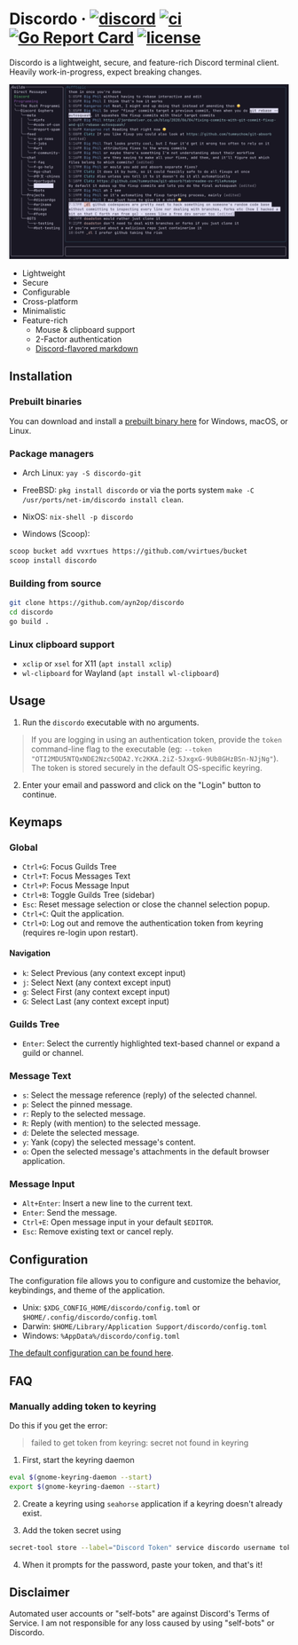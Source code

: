 # Discordo &middot; [![discord](https://img.shields.io/discord/1297292231299956788?color=5865F2&logo=discord&logoColor=white)](https://discord.com/invite/VzF9UFn2aB) [![ci](https://github.com/ayn2op/discordo/actions/workflows/ci.yml/badge.svg)](https://github.com/ayn2op/discordo/actions/workflows/ci.yml) [![Go Report Card](https://goreportcard.com/badge/github.com/ayn2op/discordo)](https://goreportcard.com/report/github.com/ayn2op/discordo) [![license](https://img.shields.io/github/license/ayn2op/discordo?logo=github)](https://github.com/ayn2op/discordo/blob/master/LICENSE)

Discordo is a lightweight, secure, and feature-rich Discord terminal client. Heavily work-in-progress, expect breaking changes.

![Preview](.github/preview.png)

- Lightweight
- Secure
- Configurable
- Cross-platform
- Minimalistic
- Feature-rich
  - Mouse & clipboard support
  - 2-Factor authentication
  - [Discord-flavored markdown](https://support.discord.com/hc/en-us/articles/210298617-Markdown-Text-101-Chat-Formatting-Bold-Italic-Underline-)

## Installation

### Prebuilt binaries

You can download and install a [prebuilt binary here](https://nightly.link/ayn2op/discordo/workflows/ci/main) for Windows, macOS, or Linux.

### Package managers

- Arch Linux: `yay -S discordo-git`
- FreeBSD: `pkg install discordo` or via the ports system `make -C /usr/ports/net-im/discordo install clean`.
- NixOS: `nix-shell -p discordo`

- Windows (Scoop):

```sh
scoop bucket add vvxrtues https://github.com/vvirtues/bucket
scoop install discordo
```

### Building from source

```bash
git clone https://github.com/ayn2op/discordo
cd discordo
go build .
```

### Linux clipboard support

- `xclip` or `xsel` for X11 (`apt install xclip`)
- `wl-clipboard` for Wayland (`apt install wl-clipboard`)

## Usage

1. Run the `discordo` executable with no arguments.

> If you are logging in using an authentication token, provide the `token` command-line flag to the executable (eg: `--token "OTI2MDU5NTQxNDE2Nzc5ODA2.Yc2KKA.2iZ-5JxgxG-9Ub8GHzBSn-NJjNg"`). The token is stored securely in the default OS-specific keyring.

2. Enter your email and password and click on the "Login" button to continue.

## Keymaps

### Global

- `Ctrl+G`: Focus Guilds Tree
- `Ctrl+T`: Focus Messages Text
- `Ctrl+P`: Focus Message Input
- `Ctrl+B`: Toggle Guilds Tree (sidebar)
- `Esc`: Reset message selection or close the channel selection popup.
- `Ctrl+C`: Quit the application.
- `Ctrl+D`: Log out and remove the authentication token from keyring (requires re-login upon restart).

#### Navigation

- `k`: Select Previous (any context except input)
- `j`: Select Next  (any context except input)
- `g`: Select First (any context except input)
- `G`: Select Last (any context except input)

### Guilds Tree

- `Enter`: Select the currently highlighted text-based channel or expand a guild or channel.

### Message Text

- `s`: Select the message reference (reply) of the selected channel.
- `p`: Select the pinned message.
- `r`: Reply to the selected message.
- `R`: Reply (with mention) to the selected message.
- `d`: Delete the selected message.
- `y`: Yank (copy) the selected message's content.
- `o`: Open the selected message's attachments in the default browser application.

### Message Input

- `Alt+Enter`: Insert a new line to the current text.
- `Enter`: Send the message.
- `Ctrl+E`: Open message input in your default `$EDITOR`.
- `Esc`: Remove existing text or cancel reply.

## Configuration

The configuration file allows you to configure and customize the behavior, keybindings, and theme of the application.

- Unix: `$XDG_CONFIG_HOME/discordo/config.toml` or `$HOME/.config/discordo/config.toml`
- Darwin: `$HOME/Library/Application Support/discordo/config.toml`
- Windows: `%AppData%/discordo/config.toml`

[The default configuration can be found here](./internal/config/config.go).

## FAQ

### Manually adding token to keyring

Do this if you get the error:

> failed to get token from keyring: secret not found in keyring

1. First, start the keyring daemon

```bash
eval $(gnome-keyring-daemon --start)
export $(gnome-keyring-daemon --start)
```

2. Create a keyring using `seahorse` application if a keyring doesn't already exist.

3. Add the token secret using

```bash
secret-tool store --label="Discord Token" service discordo username token
```

4. When it prompts for the password, paste your token, and that's it!

## Disclaimer

Automated user accounts or "self-bots" are against Discord's Terms of Service. I am not responsible for any loss caused by using "self-bots" or Discordo.
